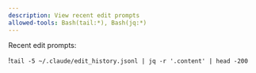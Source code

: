 ```yaml
---
description: View recent edit prompts
allowed-tools: Bash(tail:*), Bash(jq:*)
---
```


Recent edit prompts:

!`tail -5 ~/.claude/edit_history.jsonl | jq -r '.content' | head -200`
